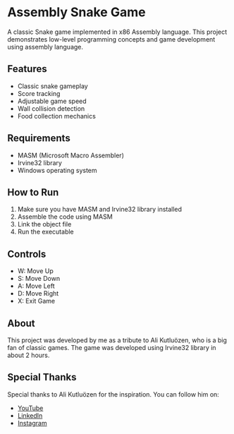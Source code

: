 # Assembly Snake Game

A classic Snake game implemented in x86 Assembly language. This project demonstrates low-level programming concepts and game development using assembly language.

## Features
- Classic snake gameplay
- Score tracking
- Adjustable game speed
- Wall collision detection
- Food collection mechanics

## Requirements
- MASM (Microsoft Macro Assembler)
- Irvine32 library
- Windows operating system

## How to Run
1. Make sure you have MASM and Irvine32 library installed
2. Assemble the code using MASM
3. Link the object file
4. Run the executable

## Controls
- W: Move Up
- S: Move Down
- A: Move Left
- D: Move Right
- X: Exit Game

## About
This project was developed by me as a tribute to Ali Kutluözen, who is a big fan of classic games. The game was developed using Irvine32 library in about 2 hours.

## Special Thanks
Special thanks to Ali Kutluözen for the inspiration. You can follow him on:
- [YouTube](https://www.youtube.com/c/alikutluozen)
- [LinkedIn](https://www.linkedin.com/in/alikutluozen)
- [Instagram](https://www.instagram.com/alikutluozen/?hl=en)
